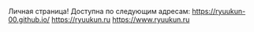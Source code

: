 Личная страница!
Доступна по следующим адресам:
https://ryuukun-00.github.io/
https://ryuukun.ru
https://www.ryuukun.ru
